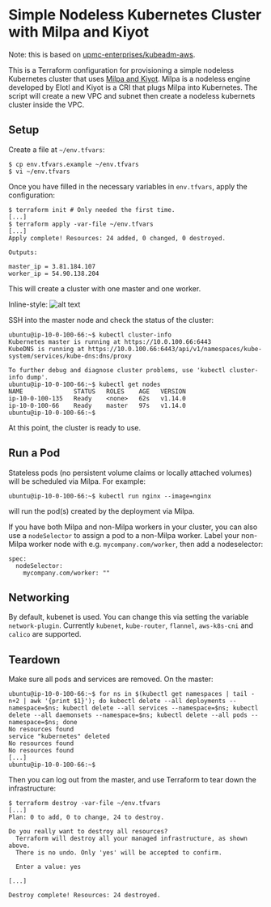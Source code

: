 # Simple Nodeless Kubernetes Cluster with Milpa and Kiyot

Note: this is based on [upmc-enterprises/kubeadm-aws](https://github.com/upmc-enterprises/kubeadm-aws).

This is a Terraform configuration for provisioning a simple nodeless Kubernetes cluster that uses [Milpa and Kiyot](https://www.elotl.co/kiyotdocs).  Milpa is a nodeless engine developed by Elotl and Kiyot is a CRI that plugs Milpa into Kubernetes.  The script will create a new VPC and subnet then create a nodeless kubernets cluster inside the VPC.

## Setup

Create a file at `~/env.tfvars`:

```
$ cp env.tfvars.example ~/env.tfvars
$ vi ~/env.tfvars
```

Once you have filled in the necessary variables in `env.tfvars`, apply the configuration:

    $ terraform init # Only needed the first time.
    [...]
    $ terraform apply -var-file ~/env.tfvars
    [...]
    Apply complete! Resources: 24 added, 0 changed, 0 destroyed.

    Outputs:

    master_ip = 3.81.184.107
    worker_ip = 54.90.138.204

This will create a cluster with one master and one worker.

Inline-style: 
![alt text](https://github.com/elotl/kubeadm-aws/blob/master/nodelessk8s-hybrid.png "Nodeless Kubernetes Cluster")


SSH into the master node and check the status of the cluster:

    ubuntu@ip-10-0-100-66:~$ kubectl cluster-info
    Kubernetes master is running at https://10.0.100.66:6443
    KubeDNS is running at https://10.0.100.66:6443/api/v1/namespaces/kube-system/services/kube-dns:dns/proxy

    To further debug and diagnose cluster problems, use 'kubectl cluster-info dump'.
    ubuntu@ip-10-0-100-66:~$ kubectl get nodes
    NAME              STATUS   ROLES    AGE   VERSION
    ip-10-0-100-135   Ready    <none>   62s   v1.14.0
    ip-10-0-100-66    Ready    master   97s   v1.14.0
    ubuntu@ip-10-0-100-66:~$

At this point, the cluster is ready to use.

## Run a Pod

Stateless pods (no persistent volume claims or locally attached volumes) will be scheduled via Milpa. For example:

    ubuntu@ip-10-0-100-66:~$ kubectl run nginx --image=nginx

will run the pod(s) created by the deployment via Milpa.

If you have both Milpa and non-Milpa workers in your cluster, you can also use a `nodeSelector` to assign a pod to a non-Milpa worker. Label your non-Milpa worker node with e.g. `mycompany.com/worker`, then add a nodeselector:

    spec:
      nodeSelector:
        mycompany.com/worker: ""

## Networking

By default, kubenet is used. You can change this via setting the variable `network-plugin`. Currently `kubenet`, `kube-router`, `flannel`, `aws-k8s-cni` and `calico` are supported.

## Teardown

Make sure all pods and services are removed. On the master:

    ubuntu@ip-10-0-100-66:~$ for ns in $(kubectl get namespaces | tail -n+2 | awk '{print $1}'); do kubectl delete --all deployments --namespace=$ns; kubectl delete --all services --namespace=$ns; kubectl delete --all daemonsets --namespace=$ns; kubectl delete --all pods --namespace=$ns; done
    No resources found
    service "kubernetes" deleted
    No resources found
    No resources found
    [...]
    ubuntu@ip-10-0-100-66:~$

Then you can log out from the master, and use Terraform to tear down the infrastructure:

    $ terraform destroy -var-file ~/env.tfvars
    [...]
    Plan: 0 to add, 0 to change, 24 to destroy.

    Do you really want to destroy all resources?
      Terraform will destroy all your managed infrastructure, as shown above.
      There is no undo. Only 'yes' will be accepted to confirm.

      Enter a value: yes

    [...]

    Destroy complete! Resources: 24 destroyed.

